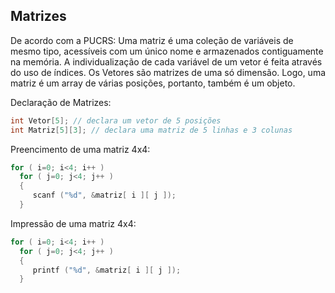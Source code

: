 ## Matrizes

De acordo com a PUCRS: Uma matriz é uma coleção de variáveis de mesmo tipo, acessíveis com um único nome e armazenados contiguamente na memória. A individualização de cada variável de um vetor é feita através do uso de índices. Os Vetores são matrizes de uma só dimensão.
Logo, uma matriz é um array de várias posições, portanto, também é um objeto.

Declaração de Matrizes:

```c
int Vetor[5]; // declara um vetor de 5 posições
int Matriz[5][3]; // declara uma matriz de 5 linhas e 3 colunas
```
Preencimento de uma matriz 4x4:

```c
for ( i=0; i<4; i++ )
  for ( j=0; j<4; j++ )
  {
     scanf ("%d", &matriz[ i ][ j ]);
  }
```

Impressão de uma matriz 4x4:

```c
for ( i=0; i<4; i++ )
  for ( j=0; j<4; j++ )
  {
     printf ("%d", &matriz[ i ][ j ]);
  }
```